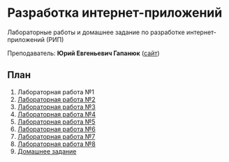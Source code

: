 # Разработка интернет-приложений

Лабораторные работы и домашнее задание по разработке интернет-приложений (РИП)

Преподаватель: **Юрий Евгеньевич Гапанюк** ([сайт](http://sfm2007.narod.ru/))

## План

1. Лабораторная работа №1
2. [Лабораторная работа №2](https://github.com/bestK1ngArthur/IU5/tree/master/Term%205/Development%20of%20Internet%20applications/Lab2)
3. [Лабораторная работа №3](https://github.com/bestK1ngArthur/IU5/tree/master/Term%205/Development%20of%20Internet%20applications/Lab3)
4. [Лабораторная работа №4](https://github.com/bestK1ngArthur/IU5/tree/master/Term%205/Development%20of%20Internet%20applications/Lab4)
5. [Лабораторная работа №5](https://github.com/bestK1ngArthur/IU5/tree/master/Term%205/Development%20of%20Internet%20applications/Lab5)
6. [Лабораторная работа №6](https://github.com/bestK1ngArthur/IU5/tree/master/Term%205/Development%20of%20Internet%20applications/Lab6)
7. [Лабораторная работа №7](https://github.com/bestK1ngArthur/IU5/tree/master/Term%205/Development%20of%20Internet%20applications/Lab7)
8. [Лабораторная работа №8](https://github.com/bestK1ngArthur/IU5/tree/master/Term%205/Development%20of%20Internet%20applications/Lab8)
9. [Домашнее задание](https://github.com/bestK1ngArthur/IU5/tree/master/Term%205/Development%20of%20Internet%20applications/Homework)
